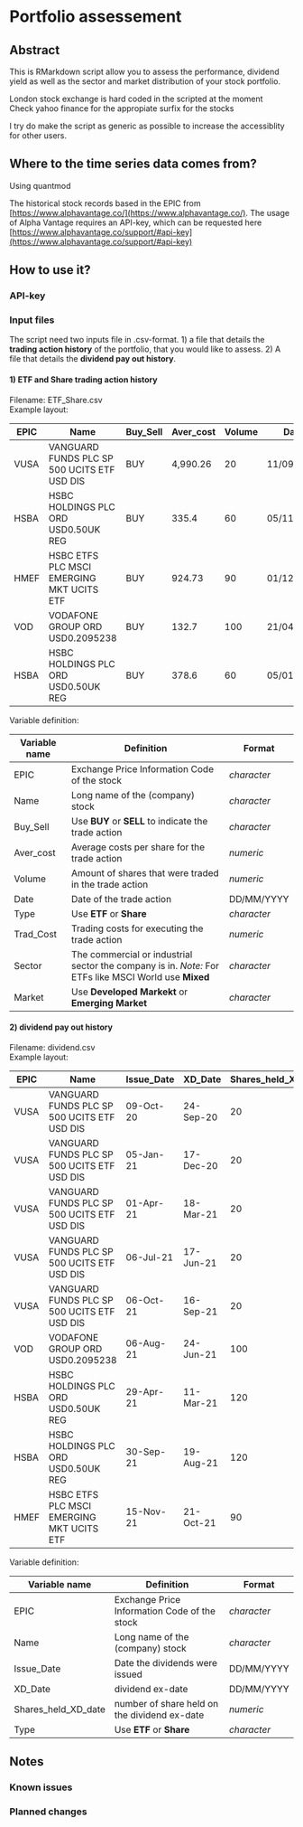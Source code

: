 # Portfolio assessement

## Abstract

This is RMarkdown script allow you to assess the performance, dividend yield as well as the sector and market distribution of your stock portfolio. 

London stock exchange is hard coded in the scripted at the moment  
Check yahoo finance for the appropiate surfix for the stocks   

I try do make the script as generic as possible to increase the accessiblity for other users.


## Where to the time series data comes from?

Using quantmod

The historical stock records based in the EPIC from [https://www.alphavantage.co/](https://www.alphavantage.co/). The usage of Alpha Vantage requires an API-key, which can be requested here [https://www.alphavantage.co/support/#api-key](https://www.alphavantage.co/support/#api-key) 

## How to use it?
### API-key
### Input files
The script need two inputs file in .csv-format. 1) a file that details the **trading action history** of the portfolio, that you would like to assess. 2) A file that details the **dividend pay out history**. 

#### 1) ETF and Share trading action history
Filename: ETF_Share.csv  
Example layout: 

|EPIC|Name|Buy_Sell|Aver_cost|Volume|Date|Type|Trad_cost|Sector|Market|
|----|----|--------|---------|------|----|----|---------|------|------|
|VUSA|VANGUARD FUNDS PLC SP 500 UCITS ETF USD DIS|	BUY	|4,990.26|	20	|11/09/2020|	ETF|	5|	Mixed	|Developed Markets|
|HSBA|	HSBC HOLDINGS PLC ORD USD0.50UK REG|	BUY|	335.4|	60|	05/11/2020|	Share|	5|	Banking|	Developed Markets|
|HMEF|HSBC ETFS PLC MSCI EMERGING MKT UCITS ETF|	BUY|	924.73|	90|	01/12/2020|	ETF	|5|	Mixed|	Emerging Market|
|VOD|	VODAFONE GROUP ORD USD0.2095238|	BUY|	132.7|	100|	21/04/2021|	Share|	5|	Tech|	Developed Markets|
|HSBA|	HSBC HOLDINGS PLC ORD USD0.50UK REG|	BUY|	378.6|	60|	05/01/2021|	Share|	5|	Banking|	Developed Markets|  

Variable definition:

|Variable name| Definition | Format|
|-------------|------------|-------|
|EPIC|Exchange Price Information Code of the stock |*character*|
|Name| Long name of the (company) stock|*character*|
|Buy_Sell| Use **BUY** or **SELL** to indicate the trade action|*character*|
|Aver_cost| Average costs per share for the trade action|*numeric*|
|Volume| Amount of shares that were traded in the trade action|*numeric*|
|Date| Date of the trade action|DD/MM/YYYY|
|Type| Use **ETF** or **Share**|*character*|
|Trad_Cost| Trading costs for executing the trade action|*numeric*|
|Sector| The commercial or industrial sector the company is in. *Note:* For ETFs like MSCI World use **Mixed**|*character*|
|Market| Use **Developed Markekt** or **Emerging Market**|*character*| 
  
  
  
#### 2) dividend pay out history
Filename: dividend.csv  
Example layout: 

|EPIC|Name|Issue_Date|XD_Date|Shares_held_XD_date|Amount_Payable|Type|
|----|----|--------|---------|------|----|----|
|VUSA	|VANGUARD FUNDS PLC SP 500 UCITS ETF USD DIS	|09-Oct-20|	24-Sep-20	|20	|0.97|	ETF|
|VUSA	|VANGUARD FUNDS PLC SP 500 UCITS ETF USD DIS	|05-Jan-21|	17-Dec-20	|20	|0.79|	ETF|
|VUSA	|VANGUARD FUNDS PLC SP 500 UCITS ETF USD DIS	|01-Apr-21|	18-Mar-21	|20	|0.87|	ETF|
|VUSA	|VANGUARD FUNDS PLC SP 500 UCITS ETF USD DIS	|06-Jul-21|	17-Jun-21	|20	|0.82|	ETF|
|VUSA	|VANGUARD FUNDS PLC SP 500 UCITS ETF USD DIS	|06-Oct-21|	16-Sep-21	|20|	0.94|	ETF|
|VOD	|VODAFONE GROUP ORD USD0.2095238	|06-Aug-21|	24-Jun-21|	100	|8.9|	Share|
|HSBA	|HSBC HOLDINGS PLC ORD USD0.50UK REG	|29-Apr-21|	11-Mar-21|	120|	9.39	|Share|
|HSBA	|HSBC HOLDINGS PLC ORD USD0.50UK REG	|30-Sep-21|	19-Aug-21|	120|	4.45|	Share|
|HMEF|	HSBC ETFS PLC MSCI EMERGING MKT UCITS ETF	|15-Nov-21|	21-Oct-21|	90|	12.04	|ETF|

Variable definition:

|Variable name| Definition | Format|
|-------------|------------|-------|
|EPIC|Exchange Price Information Code of the stock |*character*|
|Name| Long name of the (company) stock|*character*|
|Issue_Date| Date the dividends were issued |DD/MM/YYYY|
|XD_Date| dividend ex-date|DD/MM/YYYY|
|Shares_held_XD_date| number of share held on the dividend ex-date|*numeric*|
|Type| Use **ETF** or **Share**|*character*|





## Notes
### Known issues
### Planned changes

